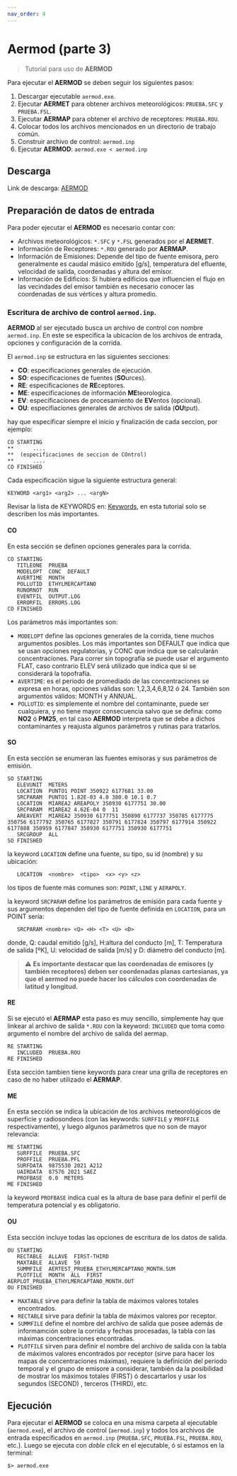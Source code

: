 ```yaml
---
nav_order: 4
---
```

# Aermod (parte 3)

> Tutorial para uso de **AERMOD**

Para ejecutar el **AERMOD** se deben seguir los siguientes pasos:
1. Descargar ejecutable ``aermod.exe``.
2. Ejecutar **AERMET** para obtener archivos meteorológicos: ``PRUEBA.SFC`` y ``PRUEBA.FSL``.
3. Ejecutar **AERMAP** para obtener el archivo de receptores: ``PRUEBA.ROU``.
4. Colocar todos los archivos mencionados en un directorio de trabajo común.
5. Construir archivo de control: ``aermod.inp``
6. Ejecutar **AERMOD**: ``aermod.exe < aermod.inp ``

## Descarga

Link de descarga: [AERMOD](https://gaftp.epa.gov/Air/aqmg/SCRAM/models/preferred/aermod/aermod_source.zip)

## Preparación de datos de entrada

Para poder ejecutar el **AERMOD** es necesario contar con:

+ Archivos meteorológicos: ``*.SFC`` y ``*.FSL`` generados por el **AERMET**.
+ Información de Receptores: ``*.ROU`` generado por **AERMAP**.
+ Información de Emisiones: Depende del tipo de fuente emisora, pero generalmente es caudal másico emitido [g/s], temperatura  del efluente, velocidad de salida, coordenadas y altura del emisor.
+ Información de Edificios: Si hubiera edificios que influencien el flujo en las vecindades del emisor también es necesario conocer las coordenadas de sus vértices y altura promedio.


### Escritura de archivo de control ``aermod.inp``.

**AERMOD** al ser ejecutado busca un archivo de control con nombre ``aermod.inp``. En este se especifica la ubicacion de los archivos de entrada, opciones y configuración de la corrida.

El ``aermod.inp`` se estructura en las siguientes secciones:
+ **CO**: especificaciones generales de ejecución.
+ **SO**: especificaciones de fuentes (**SO**urces).
+ **RE**: especificaciones de **RE**ceptores.
+ **ME**: especificaciones de información **ME**teorologica.
+ **EV**: especificaciones de procesamiento de **EV**entos (opcional).
+ **OU**: especifiaciones generales de archivos de salida (**OU**tput).

hay que especificar siempre el inicio y finalización de cada seccion, por ejemplo:

```
CO STARTING
**      ....
**	(especificaciones de seccion de COntrol)
**      ....
CO FINISHED
```

Cada especificación sigue la siguiente estructura general:

```
KEYWORD <arg1> <arg2> ... <argN>
```

Revisar la lista de KEYWORDS en: [Keywords](refs/KEYWORDSaermod.md), en esta tutorial solo se describen los más importantes.


#### **CO**

En esta sección se definen opciones generales para la corrida.

```
CO STARTING
   TITLEONE  PRUEBA
   MODELOPT  CONC  DEFAULT
   AVERTIME  MONTH 
   POLLUTID  ETHYLMERCAPTANO
   RUNORNOT  RUN
   EVENTFIL  OUTPUT.LOG
   ERRORFIL  ERRORS.LOG
CO FINISHED 
```
Los parámetros más importantes son:
+ ``MODELOPT`` define las opciones generales de la corrida, tiene muchos argumentos posibles. Los más importantes son DEFAULT que indica que se usan opciones regulatorias, y CONC que indica que se calcularán concentraciones. Para correr sin topografía se puede usar el argumento FLAT, caso contrario ELEV será utilizado que indica que si se considerará la topofrafía.
+ ``AVERTIME``: es el periodo de promediado de las concentraciones se expresa en horas, opciones válidas son: 1,2,3,4,6,8,12 ó 24. También son argumentos válidos: MONTH y ANNUAL.
+ ``POLLUTID``: es simplemente el nombre del contaminante, puede ser cualquiera, y no tiene mayor consecuencia salvo que se defina: como **NO2** ó **PM25**, en tal caso **AERMOD** interpreta que se debe a dichos contaminantes y reajusta algunos parámetros y rutinas para tratarlos.


#### **SO**

En esta sección se enumeran las fuentes emisoras y sus parámetros de emisión.

```
SO STARTING
   ELEVUNIT  METERS
   LOCATION  PUNTO1 POINT 350922 6177681 33.00
   SRCPARAM  PUNTO1 1.82E-03 4.0 380.0 10.1 0.7
   LOCATION  MIAREA2 AREAPOLY 350930 6177751 30.00
   SRCPARAM  MIAREA2 4.62E-04 0  11
   AREAVERT  MIAREA2 350930 6177751 350890 6177737 350785 6177775 350756 6177792 350765 6177827 350791 6177824 350797 6177914 350922 6177888 350959 6177847 350930 6177751 350930 6177751
   SRCGROUP  ALL 
SO FINISHED
```

la keyword ``LOCATION`` define una fuente, su tipo, su id (nombre) y su ubicación:
```
   LOCATION  <nombre>  <tipo>  <x> <y> <z>
```
los tipos de fuente más comunes son: ``POINT``, ``LINE`` y ``AERAPOLY``.

la keyword ``SRCPARAM`` define los parámetros de emisión para cada fuente y sus argumentos dependen del tipo de fuente definida en ``LOCATION``, para un POINT sería:

```
   SRCPARAM <nombre> <Q> <H> <T> <U> <D>
```
donde, Q: caudal emitido [g/s], H:altura del conducto [m], T: Temperatura de salida [ºK], U: velocidad de salida [m/s] y D: diámetro del conducto [m].


> :warning: **Es importante destacar que las coordenadas de emisores (y también receptores) deben ser coordenadas planas cartesianas, ya que el aermod no puede hacer los cálculos con coordenadas de latitud y longitud.**


#### **RE**

Si se ejecutó el **AERMAP** esta paso es muy sencillo, simplemente hay que linkear al archivo de salida ``*.ROU`` con la keyword: ``INCLUDED`` que toma como argumento el nombre del archivo de salida del aermap.

```
RE STARTING
   INCLUDED  PRUEBA.ROU
RE FINISHED 
```

Esta sección tambien tiene keywords para crear una grilla de receptores en caso de no haber utilizado el **AERMAP**.


#### **ME**

En esta sección se indica la ubicación de los archivos meteorológicos de superficie y radiosondeos (con las keywords: ``SURFFILE`` y ``PROFFILE`` respectivamente), y luego algunos parámetros que no son de mayor relevancia:

```
ME STARTING  
   SURFFILE  PRUEBA.SFC
   PROFFILE  PRUEBA.PFL
   SURFDATA  9875530 2021 A212
   UAIRDATA  87576 2021 SAEZ
   PROFBASE  0.0  METERS
ME FINISHED  
```

la keyword ``PROFBASE`` indica cual es la altura de base para definir el perfil de temperatura potencial y es obligatorio.


#### **OU**
Esta sección incluye todas las opciones de escritura de los datos de salida.

```
OU STARTING  
   RECTABLE  ALLAVE  FIRST-THIRD
   MAXTABLE  ALLAVE  50
   SUMMFILE  AERTEST_PRUEBA_ETHYLMERCAPTANO_MONTH.SUM
   PLOTFILE  MONTH  ALL  FIRST  AERPLOT_PRUEBA_ETHYLMERCAPTANO_MONTH.OUT
OU FINISHED
```

+ ``MAXTABLE`` sirve para definir la tabla de máximos valores totales encontrados.
+ ``RECTABLE`` sirve para definir la tabla de máximos valores por receptor.
+ ``SUMMFILE`` define el nombre del archivo de salida que posee además de informamción sobre la corrida y fechas procesadas, la tabla con las máximas concentraciones encontradas.
+ ``PLOTFILE`` sirven para definir el nombre del archivo de salida con la tabla de máximos valores encontrados por receptor (sirve para hacer los mapas de concentraciones máximas), requiere la definición del periodo temporal y el grupo de emisore a considerar, también da la posibilidad de  mostrar los máximos totales (FIRST) ó descartarlos y usar los segundos (SECOND) , terceros (THIRD), etc.



## Ejecución

Para ejecutar el **AERMOD** se coloca en una misma carpeta al ejecutable (``aermod.exe``), el archivo de control (``aermod.inp``) y todos los archivos de entrada especificados en ``aermod.inp`` (``PRUEBA.SFC``, ``PRUEBA.FSL``, ``PRUEBA.ROU``, etc.). Luego se ejecuta con *doble click* en el ejecutable, ó si estamos en la terminal:

```shell
$> aermod.exe
```



